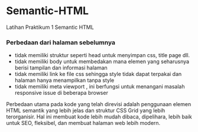 # Semantic-HTML
Latihan Praktikum 1 Semantic HTML



### Perbedaan dari halaman sebelumnya
- tidak memiliki struktur seperti head untuk menyimpan css, title page dll.
- tidak memiliki body untuk membedakan mana elemen yang seharusnya berisi tampilan dan informasi halaman
- tidak memiliki link ke file css sehingga style tidak dapat terpakai dan halaman hanya menampilkan tanpa style
- tidak memiliki meta viewport , ini berfungsi untuk menangani masalah responsive issue di beberapa browser
  
Perbedaan utama pada kode yang telah direvisi adalah penggunaan elemen HTML semantik yang lebih jelas dan struktur CSS Grid yang lebih terorganisir. Hal ini     membuat kode lebih mudah dibaca, dipelihara, lebih baik untuk SEO, fleksibel, dan membuat halaman web lebih modern.

